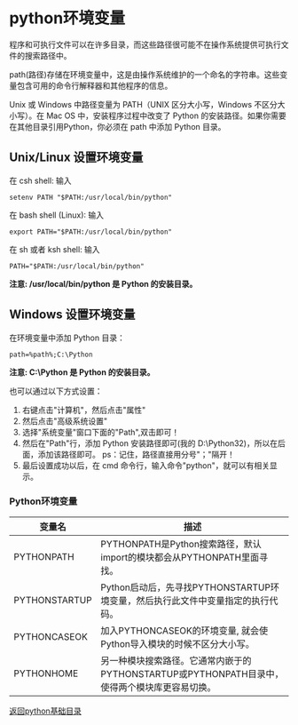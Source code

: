 # python环境变量

程序和可执行文件可以在许多目录，而这些路径很可能不在操作系统提供可执行文件的搜索路径中。

path(路径)存储在环境变量中，这是由操作系统维护的一个命名的字符串。这些变量包含可用的命令行解释器和其他程序的信息。

Unix 或 Windows 中路径变量为 PATH（UNIX 区分大小写，Windows 不区分大小写）。在 Mac OS 中，安装程序过程中改变了 Python 的安装路径。如果你需要在其他目录引用Python，你必须在 path 中添加 Python 目录。

## Unix/Linux 设置环境变量

在 csh shell: 输入

```shell
setenv PATH "$PATH:/usr/local/bin/python"
```

在 bash shell (Linux): 输入

```shell
export PATH="$PATH:/usr/local/bin/python"
```

在 sh 或者 ksh shell: 输入

```shell
PATH="$PATH:/usr/local/bin/python" 
```

**注意: /usr/local/bin/python 是 Python 的安装目录。**

## Windows 设置环境变量

在环境变量中添加 Python 目录：

```windows
path=%path%;C:\Python 
```

**注意: C:\Python 是 Python 的安装目录。**

也可以通过以下方式设置：

1. 右键点击"计算机"，然后点击"属性"
2. 然后点击"高级系统设置"
3. 选择"系统变量"窗口下面的"Path",双击即可！
4. 然后在"Path"行，添加 Python 安装路径即可(我的 D:\Python32)，所以在后面，添加该路径即可。 ps：记住，路径直接用分号"；"隔开！
5. 最后设置成功以后，在 cmd 命令行，输入命令"python"，就可以有相关显示。

### Python环境变量

| 变量名 | 描述 |
| --- | --- |
| PYTHONPATH | PYTHONPATH是Python搜索路径，默认import的模块都会从PYTHONPATH里面寻找。 |
| PYTHONSTARTUP | Python启动后，先寻找PYTHONSTARTUP环境变量，然后执行此文件中变量指定的执行代码。 |
| PYTHONCASEOK | 加入PYTHONCASEOK的环境变量, 就会使Python导入模块的时候不区分大小写。 |
| PYTHONHOME | 另一种模块搜索路径。它通常内嵌于的PYTHONSTARTUP或PYTHONPATH目录中，使得两个模块库更容易切换。 |

[返回python基础目录](/python/00-basic/README.md)
